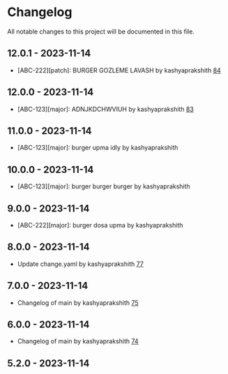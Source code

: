 # Changelog

All notable changes to this project will be documented in this file.

## 12.0.1 - 2023-11-14

- [ABC-222][patch]: BURGER GOZLEME LAVASH by kashyaprakshith [84](https://github.com/kashyaprakshith/change-log/pull/84)

## 12.0.0 - 2023-11-14

- [ABC-123][major]: ADNJKDCHWVIUH by kashyaprakshith [83](https://github.com/kashyaprakshith/change-log/pull/83)

## 11.0.0 - 2023-11-14

- [ABC-123][major]: burger upma idly by kashyaprakshith []()

## 10.0.0 - 2023-11-14

- [ABC-123][major]: burger burger burger by kashyaprakshith []()

## 9.0.0 - 2023-11-14

- [ABC-222][major]: burger dosa upma by kashyaprakshith []()

## 8.0.0 - 2023-11-14

- Update change.yaml by kashyaprakshith [77](https://github.com/kashyaprakshith/change-log/pull/77)

## 7.0.0 - 2023-11-14

- Changelog of main by kashyaprakshith [75](https://github.com/kashyaprakshith/change-log/pull/75)

## 6.0.0 - 2023-11-14

- Changelog of main by kashyaprakshith [74](https://github.com/kashyaprakshith/change-log/pull/74)

## 5.2.0 - 2023-11-14
